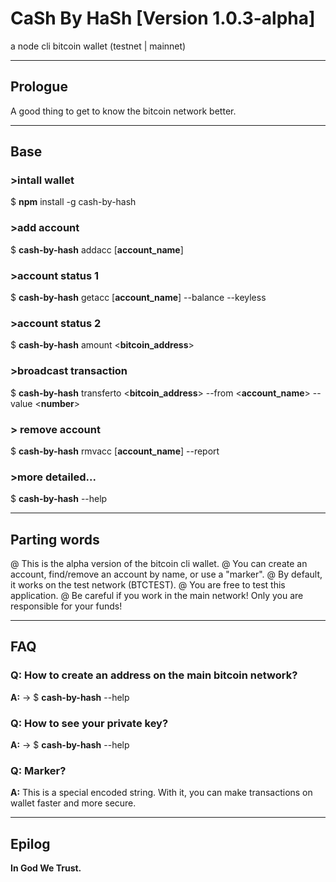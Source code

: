# CaSh By HaSh [Version 1.0.3-alpha]
a node cli bitcoin wallet (testnet | mainnet)

---

## Prologue

A good thing to get to know the bitcoin network better.

---

## Base

### >intall wallet
$ **npm** install -g cash-by-hash 
### >add account
$ **cash-by-hash** addacc [__account_name__] 
### >account status 1
$ **cash-by-hash** getacc [__account_name__] --balance --keyless
### >account status 2
$ **cash-by-hash** amount <__bitcoin_address__>
### >broadcast transaction
$ **cash-by-hash** transferto <__bitcoin_address__> --from <__account_name__> --value <__number__>
### > remove account
$ **cash-by-hash** rmvacc [__account_name__] --report
### >more detailed...
$ **cash-by-hash** --help

---

## Parting words

@ This is the alpha version of the bitcoin cli wallet. 
@ You can create an account, find/remove an account by name, or use a "marker". 
@ By default, it works on the test network (BTCTEST). 
@ You are free to test this application. 
@ Be careful if you work in the main network! Only you are responsible for your funds!

---

## FAQ

### **Q:** How to create an address on the main bitcoin network?
**A:** -> $ **cash-by-hash** --help

### **Q:** How to see your private key?
**A:** -> $ **cash-by-hash** --help

### **Q:** Marker?
**A:** This is a special encoded string. With it, you can make transactions on wallet faster and more secure.

---

## Epilog

**In God We Trust.**